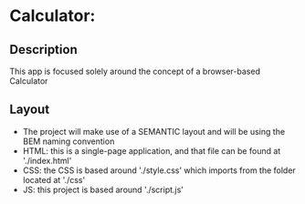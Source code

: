 
# Calculator: 

## Description
This app is focused solely around the concept of a browser-based Calculator

## Layout
- The project will make use of a SEMANTIC layout and will be using the BEM naming convention
- HTML: this is a single-page application, and that file can be found at './index.html'
- CSS: the CSS is based around './style.css' which imports from the folder located at './css'
- JS: this project is based around './script.js'